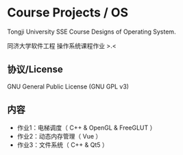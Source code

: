 # Course Projects / OS
Tongji University SSE Course Designs of Operating System.

同济大学软件工程 操作系统课程作业 >.<

协议/License
------
GNU General Public License  (GNU GPL v3)

内容
------
- 作业1：电梯调度（ C++ & OpenGL & FreeGLUT ）
- 作业2：动态内存管理（ Vue ）
- 作业3：文件系统（ C++ & Qt5 ）
